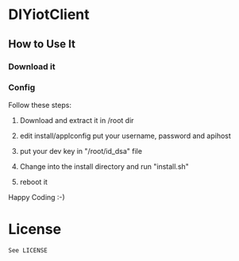 # DIYiotClient


## How to Use It

### Download it

### Config

Follow these steps:

1. Download and extract it in /root dir

2. edit install/applconfig
   put your  username, password and apihost

3. put your dev key in "/root/id_dsa" file

4. Change into the install directory and run "install.sh"

5. reboot it


Happy Coding :-)


# License
	See LICENSE
